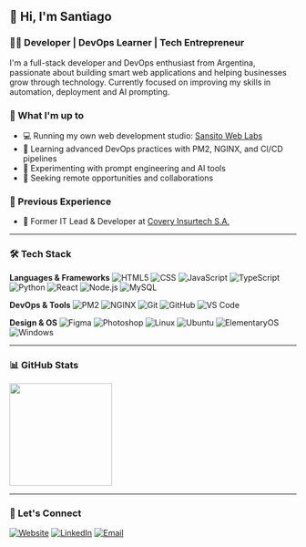 ## 👋 Hi, I'm Santiago

### 🧑‍💻 Developer | DevOps Learner | Tech Entrepreneur

I'm a full-stack developer and DevOps enthusiast from Argentina, passionate about building smart web applications and helping businesses grow through technology. Currently focused on improving my skills in automation, deployment and AI prompting.

### 🔎 What I'm up to
- 💻 Running my own web development studio: [Sansito Web Labs](https://sansito-weblabs.com)
- 🚀 Learning advanced DevOps practices with PM2, NGINX, and CI/CD pipelines
- 🤖 Experimenting with prompt engineering and AI tools
- 🌱 Seeking remote opportunities and collaborations

### 💼 Previous Experience
- 🧠 Former IT Lead & Developer at [Covery Insurtech S.A.](https://covery.tech)

---

### 🛠 Tech Stack

**Languages & Frameworks**
![HTML5](https://img.shields.io/badge/-HTML5-333333?style=flat&logo=html5)
![CSS](https://img.shields.io/badge/-CSS3-333333?style=flat&logo=css3)
![JavaScript](https://img.shields.io/badge/-JavaScript-333333?style=flat&logo=javascript)
![TypeScript](https://img.shields.io/badge/-TypeScript-333333?style=flat&logo=typescript)
![Python](https://img.shields.io/badge/-Python-333333?style=flat&logo=python)
![React](https://img.shields.io/badge/-React-333333?style=flat&logo=react)
![Node.js](https://img.shields.io/badge/-Node.js-333333?style=flat&logo=node.js)
![MySQL](https://img.shields.io/badge/-MySQL-333333?style=flat&logo=mysql)

**DevOps & Tools**
![PM2](https://img.shields.io/badge/-PM2-333333?style=flat&logo=pm2)
![NGINX](https://img.shields.io/badge/-NGINX-333333?style=flat&logo=nginx)
![Git](https://img.shields.io/badge/-Git-333333?style=flat&logo=git)
![GitHub](https://img.shields.io/badge/-GitHub-333333?style=flat&logo=github)
![VS Code](https://img.shields.io/badge/-VS%20Code-333333?style=flat&logo=visual-studio-code)

**Design & OS**
![Figma](https://img.shields.io/badge/-Figma-333333?style=flat&logo=figma)
![Photoshop](https://img.shields.io/badge/-Photoshop-333333?style=flat&logo=adobe-photoshop)
![Linux](https://img.shields.io/badge/-Linux-333333?style=flat&logo=linux)
![Ubuntu](https://img.shields.io/badge/-Ubuntu-333333?style=flat&logo=ubuntu)
![ElementaryOS](https://img.shields.io/badge/-ElementaryOS-333333?style=flat&logo=elementary)
![Windows](https://img.shields.io/badge/-Windows-333333?style=flat&logo=windows)

---

### 📊 GitHub Stats

<a href="https://github.com/sansito84">
  <img height="180em" src="https://github-readme-stats.vercel.app/api?username=sansito84&show_icons=true&theme=github_dark&count_private=true" />
</a>

---

### 🤝 Let's Connect

<p align="left">
  <a href="https://santiagosito.online"><img alt="Website" src="https://img.shields.io/badge/Website-grey?style=flat-square&logo=google-chrome"></a>
  <a href="https://www.linkedin.com/in/santiagosito"><img alt="LinkedIn" src="https://img.shields.io/badge/LinkedIn-Santiago%20Sito-blue?style=flat-square&logo=linkedin"></a>
  <a href="mailto:santiagosito@gmail.com"><img alt="Email" src="https://img.shields.io/badge/Email-santiagosito@gmail.com-blue?style=flat-square&logo=gmail"></a>
</p>

